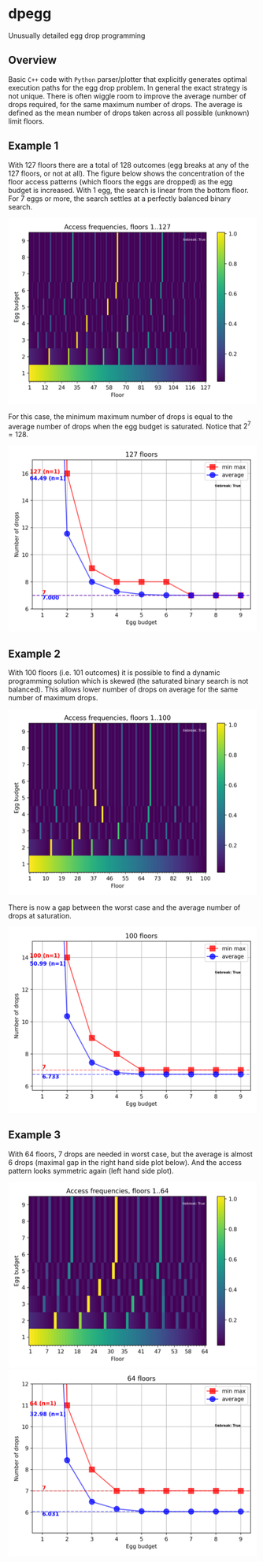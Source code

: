 # dpegg
Unusually detailed egg drop programming

## Overview
Basic `C++` code with `Python` parser/plotter that explicitly generates optimal execution paths for the egg drop problem. In general the exact strategy is not unique. There is often wiggle room to improve the average number of drops required, for the same maximum number of drops. The average is defined as the mean number of drops taken across all possible (unknown) limit floors.

## Example 1
With $127$ floors there are a total of $128$ outcomes (egg breaks at any of the 127 floors, or not at all). The figure below shows the concentration of the floor access patterns (which floors the eggs are dropped) as the egg budget is increased. With $1$ egg, the search is linear from the bottom floor. For $7$ eggs or more, the search settles at a perfectly balanced binary search.

![Access patterns, 128 outcomes](/readme-figures/dpegg-out-127-access.png)

For this case, the minimum maximum number of drops is equal to the average number of drops when the egg budget is saturated. Notice that $2^7=128$. 

![Drops required, 128 outcomes](/readme-figures/dpegg-out-127-drops.png)

## Example 2
With $100$ floors (i.e. $101$ outcomes) it is possible to find a dynamic programming solution which is skewed (the saturated binary search is not balanced). This allows lower number of drops on average for the same number of maximum drops.

![Access patterns, 101 outcomes](/readme-figures/dpegg-out-100-access.png)

There is now a gap between the worst case and the average number of drops at saturation.

![Drops required, 101 outcomes](/readme-figures/dpegg-out-100-drops.png)

## Example 3
With $64$ floors, $7$ drops are needed in worst case, but the average is almost $6$ drops (maximal gap in the right hand side plot below). And the access pattern looks symmetric again (left hand side plot).

![Access patterns 65](/readme-figures/dpegg-out-64-access.png) ![Drops required 65](/readme-figures/dpegg-out-64-drops.png)

